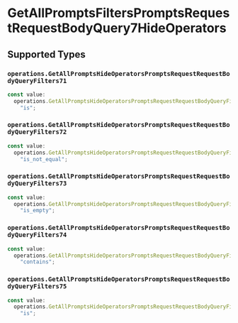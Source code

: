 # GetAllPromptsFiltersPromptsRequestRequestBodyQuery7HideOperators


## Supported Types

### `operations.GetAllPromptsHideOperatorsPromptsRequestRequestBodyQueryFilters71`

```typescript
const value:
  operations.GetAllPromptsHideOperatorsPromptsRequestRequestBodyQueryFilters71 =
    "is";
```

### `operations.GetAllPromptsHideOperatorsPromptsRequestRequestBodyQueryFilters72`

```typescript
const value:
  operations.GetAllPromptsHideOperatorsPromptsRequestRequestBodyQueryFilters72 =
    "is_not_equal";
```

### `operations.GetAllPromptsHideOperatorsPromptsRequestRequestBodyQueryFilters73`

```typescript
const value:
  operations.GetAllPromptsHideOperatorsPromptsRequestRequestBodyQueryFilters73 =
    "is_empty";
```

### `operations.GetAllPromptsHideOperatorsPromptsRequestRequestBodyQueryFilters74`

```typescript
const value:
  operations.GetAllPromptsHideOperatorsPromptsRequestRequestBodyQueryFilters74 =
    "contains";
```

### `operations.GetAllPromptsHideOperatorsPromptsRequestRequestBodyQueryFilters75`

```typescript
const value:
  operations.GetAllPromptsHideOperatorsPromptsRequestRequestBodyQueryFilters75 =
    "is";
```

